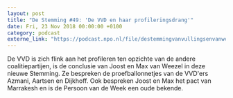 ```yaml
---
layout: post
title: "De Stemming #49: 'De VVD en haar profileringsdrang'"
date: Fri, 23 Nov 2018 00:00:00 +0100
category: podcast
externe_link: "https://podcast.npo.nl/file/destemmingvanvullingsenvanweezel/3057/nporadio1_destemmingvanvullingsenvanweezel_20181123_de-stemming-49-de-vvd-en-haar-profileringsdrang.mp3"
---
```


De VVD is zich flink aan het profileren ten opzichte van de andere coalitiepartijen, is de conclusie van Joost en Max van Weezel in deze nieuwe Stemming. Ze bespreken de proefballonnetjes van de VVD'ers Azmani, Aartsen en Dijkhoff. Ook bespreken Joost en Max het pact van Marrakesh en is de Persoon van de Week een oude bekende.

